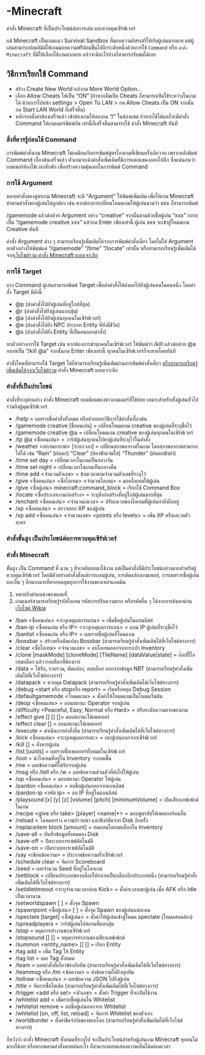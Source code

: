 # -Minecraft
คำสั่ง Minecraft ที่เป็นประโยชน์ต่อการเล่น และควบคุมเซิร์ฟเวอร์

แม้ Minecraft เป็นเกมแนว Survival Sandbox ที่มอบความอิสรเสรีให้กับผู้เล่นมากมาย แต่ผู้เล่นสามารถปลดลิมิตให้เกมมอบความฟรีด้อมขึ้นไปอีกระดับหนึ่งด้วยการใช้ `Command` หรือ `คำสั่ง Minecraft` ที่มีให้เลือกใช้งานมากมาย แล้วจะมีอะไรบ้างก็สามารถรับชมได้เลย
## วิธีการเรียกใช้ Command
- สร้าง Create New World แล้วกด More World Option…
- เลือก Allow Cheats ให้เป็น “ON” (ถ้าหากลืมเปิด Cheats ก็สามารถเปิดใช้ระหว่างในเกมได้ ด้วยการไปหน้า settings > Open To LAN > กด Allow Cheats เป็น ON จากนั้นกด Start LAN World ก็เสร็จสิ้น)
- หลังจากตั้งค่าห้องเสร็จแล้ว เข้าห้องเกมให้ลองกด “/” ในช่องแชต ถ้าหากใช้ได้ผลก็จะมีคำสั่ง Command ให้เกมเมอร์พิมพ์กัน เท่านี้ก็เสร็จสิ้นสามารถใช้ คำสั่ง Minecraft ทันที
### สิ่งที่ควรรู้ก่อนใช้ Command
การพิมพ์คำสั่งเกม Minecraft ไม่เหมือนกับการพิมพ์สูตรโกงเกมที่เขียนครั้งเดียวจบ เพราะหลังพิมพ์ Command เบื้องต้นเสร็จแล้ว ตัวเกมจะเด้งคำสั่งเพิ่มเติมที่มีการแตกแขนงออกไปอีก ซึ่งแน่นอนว่าเกมเมอร์ต้องใช้เวลาสักพัก เพื่อสร้างความคุ้นเคยในการพิมพ์ Command
### การใช้ Argument
หลายคำสั่งของสูตรเกม Minecraft จะมี “Argument” ให้พิมพ์เพิ่มเติม เพื่อให้เกม Minecraft ทำตามคำสั่งของผู้เล่นได้ถูกต้อง เช่น หากต้องการเปลี่ยนโหมดเกมให้ผู้เล่นนามว่า xxx ก็สามารถพิมพ์ 

/gamemode แล้วต่อด้วย Argument อย่าง “creative” จากนั้นตามด้วยชื่อผู้เล่น “xxx” กลายเป็น “/gamemode creative xxx” แล้วกด Enter เพียงเท่านี้ ผู้เล่น xxx จะเข้าสู่โหมดเกม Creative ทันที

คำสั่ง Argument ต่าง ๆ สามารถเรียนรู้เพิ่มเติมได้จากการพิมพ์คำสั่งเดี่ยว โดยไม่ใส่ Argument ยกตัวอย่างให้พิมพ์แค่ “/gamemode” “/time” “/locate” เท่านั้น หรือสามารถเรียนรู้เพิ่มเติมได้จาก[เว็บไซต์รวม คำสั่ง Minecraft แบบเจาะลึก](https://minecraft.fandom.com/wiki/Commands)
### การใช้  Target
บาง Command ผู้เล่นสามารถพิมพ์ Target เพื่อส่งคำสั่งให้ส่งผลไปยังผู้เล่นคนใดคนหนึ่ง โดยคำสั่ง Target มีดังนี้
- @p (ส่งคำสั่งไปยังผู้เล่นที่อยู่ใกล้ที่สุด)
- @r (ส่งคำสั่งไปยังผู้เล่นแบบสุ่ม)
- @a (ส่งคำสั่งไปยังผู้เล่นทุกคนในเซิร์ฟเวอร์)
- @e (ส่งคำสั่งไปยัง NPC ประเภท Entity ที่ยังมีชีวิต)
- @s (ส่งคำสั่งไปยัง Entity ที่เป็นคนออกคำสั่ง)

ยกตัวอย่างการใช้ Target เช่น หากต้องการฆ่าทุกคนในเซิร์ฟเวอร์ ให้พิมพ์ว่า /kill แล้วต่อด้วย @a กลายเป็น “/kill @a” จากนั้นกด Enter เพียงเท่านี้ ทุกคนในเซิร์ฟเวอร์ก็จะตายโดยทันที

คำสั่งไหนที่สามารถใช้ Target ได้ก็สามารถเรียนรู้เพิ่มเติมผ่านการพิมพ์คำสั่งเดี่ยว [หรือสามารถเรียนรู้เพิ่มเติมได้จากเว็บไซต์รวม](https://minecraft.fandom.com/wiki/Commands) คำสั่ง Minecraft แบบเจาะลึก
### คำสั่งที่เป็นประโยชน์
คำสั่งที่ระบุด้านล่าง คำสั่ง Minecraft ยอดนิยมของชาวเกมเมอร์ที่ใช้บ่อย เหมาะสำหรับทั้งผู้เล่นทั่วไป รวมถึงผู้คุมเซิร์ฟเวอร์

-    /help = เผยรายชื่อคำสั่งทั้งหมด หรือช่วยบอกวิธีการใช้คำสั่งเบื้องต้น
-    /gamemode creative [ชื่อคนเล่น] = เปลี่ยนโหมดเกม creative ของผู้เล่นที่ระบุชื่อไว้
-    /gamemode creative @a = เปลี่ยนโหมดเกม creative ของผู้เล่นทุกคนในเซิร์ฟเวอร์
-    /tp @a <ชื่อคนเล่น> = วาร์ปผู้เล่นทุกคนไปหาผู้เล่นที่ระบุไว้ในคำสั่ง
-    /weather <สภาพอากาศ> [ระยะเวลา] = เปลี่ยนสภาพอากาศในเกม โดยสภาพอากาศสามารถใส่ได้ เช่น  “Rain” (ฝนตก)  “Clear” (ท้องฟ้าแจ่มใส) “Thunder” (ฝนตกฟ้าผ่า)
-    /time set day = เปลี่ยนเวลาในเกมเป็นกลางวัน
-    /time set night = เปลี่ยนเวลาในเกมเป็นกลางคืน
-    /time add <จำนวนตัวเลข> = ข้ามเวลาตามจำนวนตัวเลขที่ระบุไว้
-    /give <ชื่อคนเล่น> <ชื่อไอเทม> <จำนวนไอเทม> = มอบไอเทมให้ผู้เล่น
-    /give <ชื่อผู้เล่น> minecraft:command_block = เรียกใช้ Command Box
-    /locate <ชื่อประเภทงานก่อสร้าง> = ระบุสิ่งก่อสร้างที่อยู่ใกล้ผู้เล่นมากที่สุด
-    /enchant <ชื่อคนเล่น> <ID enchantment> <จำนวนเลเวล> = ปรับเลเวลของไอเทมที่ผู้เล่นกำลังถืออยู่
-    /xp <ชื่อคนเล่น> = ตรวจสอบ XP ของผู้เล่น
-    /xp add <ชื่อคนเล่น> <จำนวนเลข>  <points หรือ levels> = เพิ่ม XP หรือเลเวลตัวละคร
### คำสั่งขั้นสูง เป็นประโยชน์ต่อการควบคุมเซิร์ฟเวอร์
### คำสั่ง Minecraft
ขั้นสูง เป็น Command ที่ นาน ๆ ทีจะหยิบยกมาใช้งาน แต่เป็นคำสั่งที่มีประโยชน์อย่างมากสำหรับผู้ควบคุมเซิร์ฟเวอร์ โดยมีตัวอย่างคำสั่งตั้งแต่การแบนผู้เล่น, การดัดแปลงเกมเพลย์, การเผยรายชื่อผู้เล่น และอื่น ๆ อีกมากมายที่ครอบคลุมทุกการใช้งานของเหล่าแอดมิน

1.    <x> <y> <z> หมายถึงตำแหน่งของแผนที่
2.    เกมเมอร์สามารถเรียนรู้รหัสไอเทม รหัสการปรับความยาก หรือรหัสอื่น ๆ ได้จากการค้นหาผ่าน [เว็บไซต์ Wikia](https://minecraft.fandom.com/wiki/Commands)

-    /ban <ชื่อคนเล่น> <ระบุเหตุผลการแบน> = เพิ่มชื่อผู้เล่นในแบนลิสต์
-    /ban-ip <ชื่อคนเล่น หรือ IP> <ระบุเหตุผลการแบน> = แบน IP ผู้เล่นที่ระบุชื่อไว้
-    /banlist <ชื่อคนเล่น หรือ IP> = เผยรายชื่อผู้เล่นที่โดนแบน
-    /bossbar = สร้างหรือดัดแปลง Bossbar (สามารถเรียนรู้คำสั่งเพิ่มเติมได้ที่เว็บไซต์ทางการ)
-    /clear <target> <ชื่อไอเทม> <จำนวนเลข> = ลบไอเทมออกจากกระเป๋า Inventory
-    /clone <x1> <y1> <z1> <x2> <y2> <z2> <x> <y> <z> [maskMode] [cloneMode] [TileName] [dataValue|state] = ก๊อปปี้ไอเทมบล็อก แล้ววางบล็อกที่ต้องการ
-    /data = ได้รับ, รวบรวม, ดัดแปลง, ลบบล็อก ออกจากข้อมูล NBT (สามารถเรียนรู้คำสั่งเพิ่มเติมได้ที่เว็บไซต์ทางการ)
-    /datapack = ควบคุม Datapack (สามารถเรียนรู้คำสั่งเพิ่มเติมได้เว็บไซต์ทางการ)
-    /debug <start หรือ stopหรือ report> = เริ่มหรือหยุด Debug Session
-    /defaultgamemode <โหมดเกม> = ตั้งค่าให้โหมดเกมเป็นโหมดเริ่มต้น
-    /deop <ชื่อคนเล่น> = ถอนสถานะ Operator จากผู้เล่น
-    /difficulty <Peaceful, Easy, Normal หรือ Hard> = ปรับระดับความยากของเกม
-    /effect give <entity> <effect> [<seconds>] [<amplifier>] [<hideParticles>]= มอบสถานะให้เพลเยอร์
-    /effect clear <entity> [<effect>] = ถอนสถานะให้เพลเยอร์
-    /execute = ดำเนินการคำสั่งอื่น (สามารถเรียนรู้คำสั่งเพิ่มเติมได้ที่เว็บไซต์ทางการ)
-    /kick <ชื่อคนเล่น> <ระบุเหตุผลการเตะ> = เตะผู้เล่นออกจากเซิร์ฟเวอร์
-    /kill [<targets>] = สังหารผู้เล่น
-    /list [uuids] = เผยรายชื่อเพลเยอร์ทั้งหมดในเซิร์ฟเวอร์
-    /loot <target> <source> = นำไอเทมที่อยู่ใน Inventory วางบนพื้น
-    /me = เผยข้อความที่ได้รับจากผู้เล่น
-    /msg หรือ /tell หรือ /w = เผยข้อความส่วนตัวที่ส่งไปให้ผู้เล่น
-    /op <ชื่อคนเล่น> = มอบสถานะ Operator ให้ผู้เล่น
-    /pardon <ชื่อคนเล่น> = ลบชื่อผู้เล่นออกจากแบนลิสต์
-    /pardon-ip <รหัส ip> = ลบ IP ที่อยู่ในแบนลิสต์
-    /playsound <sound> <source> <player> [x] [y] [z] [volume] [pitch] [minimumVolume] = เปิดเสียงเอฟเฟกต์ในเกม
-    /recipe <give หรือ take> [player] <name|*> = มอบสูตรลับให้เพลเยอร์คนอื่น
-    /reload = โหลดตาราง ความก้าวหน้า และฟังก์ชันจาก Disk อีกครั้ง
-    /replaceitem block <x> <y> <z> <slot> <item> [amount] = ทดแทนไอเทมบล็อกใน Inventory
-    /save-all = บันทึกข้อมูลทั้งหมดลง Disk
-    /save-off = ปิดระบบการเซฟอัตโนมัติ
-    /save-on = เปิดระบบการเซฟอัตโนมัติ
-    /say <เขียนข้อความ> = ประกาศข้อความทั่วเซิร์ฟเวอร์
-    /schedule clear = จัดการ Scoreboard
-    /seed = เผยจำนวน Seed ที่อยู่ในโลกเกม
-    /setblock = เปลี่ยนประเภทของบล็อกให้กลายเป็นบล็อกอีกประเภทหนึ่ง (สามารถเรียนรู้คำสั่งเพิ่มเติมได้ที่เว็บไซต์ทางการ)
-    /setidletimeout <ระบุจำนวนเวลาก่อน Kick> = ตั้งค่าเวลาเตะผู้เล่น เมื่อ AFK หรือ Idle เป็นเวลานาน
-    /setworldspawn [<x> <y> <z>] = ตั้งจุด Spawn
-    /spawnpoint <ชื่อผู้เล่น> [<x> <y> <z>] = ตั้งจุด Spawn ของผู้เล่นแต่ละคน
-    /spectate [target] <ชื่อผู้เล่น> = ตั้งค่าให้ผู้เล่นเข้าสู่โหมด spectate (โหมดสอดส่อง)
-    /spreadplayers = วาร์ปผู้เล่นไปสถานที่แบบสุ่ม
-    /stop = หยุดการทำงานของเซิร์ฟเวอร์
-    /stopsound <player> [<source>] [<sound>] = หยุดการทำงานของเสียงเอฟเฟกต์
-    /summon <entity_name> [<pos>] [<nbt>] = เรียก Entity
-    /tag <targets> add <name> = เพิ่ม Tag ให้ Entity
-    /tag <targets> list = เผย Tag ทั้งหมด
-    /team = เผยคำสั่งที่เกี่ยวข้องกับทีม (สามารถเรียนรู้คำสั่งเพิ่มเติมได้ที่เว็บไซต์ทางการ)
-    /teammsg หรือ /tm <ข้อความ> = ส่งข้อความไปถึงทุกทีม
-    /tellraw <ชื่อคนเล่น> <raw json message> = เผยข้อความ JSON ไปถึงผู้เล่น
-    /title = จัดการชื่อไตเติล (สามารถเรียนรู้คำสั่งเพิ่มเติมได้ที่เว็บไซต์ทางการ)
-    /trigger <objective> <add หรือ set> <ตัวเลข> = ตั้งค่า Trigger ที่จะเปิดใช้งาน
-    /whitelist add <player> = เพิ่มรายชื่อผู้เล่นใน Whitelist
-    /whitelist remove <player> = ลบชื่อผู้เล่นออกจาก Whitelist
-    /whitelist [on, off, list, reload] = จัดการ Whitelist ของตัวเอง
-    /worldborder = ตั้งค่าขีดจำกัดของขอบโลก (สามารถเรียนรู้คำสั่งเพิ่มเติมได้ที่เว็บไซต์ทางการ)

ก็หวังว่า คำสั่ง Minecraft ทั้งหมดที่ระบุไป จะเป็นประโยชน์สำหรับผู้เล่นเกม Minecraft ทุกคนไม่มากก็น้อย หรือหากพลาดคำสั่งตกหล่นอะไร ก็สามารถตอบแสดงความเห็นได้ตลอดเวลา

